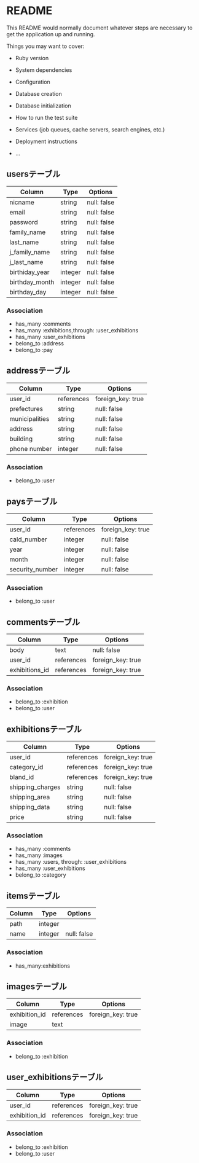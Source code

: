 # README

This README would normally document whatever steps are necessary to get the
application up and running.

Things you may want to cover:

* Ruby version

* System dependencies

* Configuration

* Database creation

* Database initialization

* How to run the test suite

* Services (job queues, cache servers, search engines, etc.)

* Deployment instructions

* ...


## usersテーブル

|Column|Type|Options|
|------|----|-------|
|nicname|string|null: false|
|email|string|null: false|
|password|string|null: false|
|family_name|string|null: false|
|last_name|string|null: false|
|j_family_name|string|null: false|
|j_last_name|string|null: false|
|birthiday_year|integer|null: false|
|birthday_month|integer|null: false|
|birthday_day|integer|null: false|

### Association
- has_many :comments
- has_many :exhibitions,through: :user_exhibitions
- has_many :user_exhibitions
- belong_to :address
- belong_to :pay


## addressテーブル

|Column|Type|Options|
|------|----|-------|
|user_id|references|foreign_key: true|
|prefectures|string|null: false|
|municipalities|string|null: false|
|address|string|null: false|
|building|string|null: false|
|phone number|integer|null: false|

### Association
- belong_to :user

## paysテーブル

|Column|Type|Options|
|------|----|-------|
|user_id|references|foreign_key: true|
|cald_number|integer|null: false|
|year|integer|null: false|
|month|integer|null: false|
|security_number|integer|null: false|

### Association
- belong_to :user


## commentsテーブル

|Column|Type|Options|
|------|----|-------|
|body|text|null: false|
|user_id|references|foreign_key: true|
|exhibitions_id|references|foreign_key: true|

### Association
- belong_to :exhibition
- belong_to :user

## exhibitionsテーブル

|Column|Type|Options|
|------|----|-------|
|user_id|references|foreign_key: true|
|category_id|references|foreign_key: true|
|bland_id|references|foreign_key: true|
|shipping_charges|string|null: false|
|shipping_area|string|null: false|
|shipping_data|string|null: false|
|price|string|null: false|

### Association
- has_many :comments
- has_many :images
- has_many :users, through: :user_exhibitions
- has_many :user_exhibitions
- belong_to :category

## itemsテーブル

|Column|Type|Options|
|------|----|-------|
|path|integer|
|name|integer|null: false|

### Association
- has_many:exhibitions

## imagesテーブル

|Column|Type|Options|
|------|----|-------|
|exhibition_id|references|foreign_key: true|
|image|text|

### Association
- belong_to :exhibition


## user_exhibitionsテーブル

|Column|Type|Options|
|------|----|-------|
|user_id|references|foreign_key: true|
|exhibition_id|references|foreign_key: true|

### Association
- belong_to :exhibition
- belong_to :user

